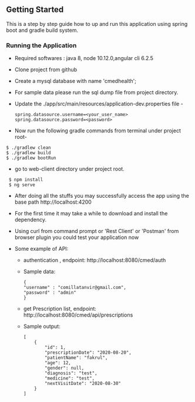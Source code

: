 ## Getting Started

This is a step by step guide how to up and run this  application using spring boot and gradle build system.


### Running the Application

*  Required softwares : java 8, node 10.12.0,angular cli 6.2.5

* Clone project from github

* Create a mysql database with name 'cmedhealth';

* For sample data please run the sql dump file from project directory.

* Update the ./app/src/main/resources/application-dev.properties file - 

    ```
    spring.datasource.username=<your_user_name>
    spring.datasource.password=<password>
    ```
    
*  Now run the following gradle commands from terminal under project root- 


```
$ ./gradlew clean
$ ./gradlew build
$ ./gradlew bootRun
```
* go to web-client directory under project root. 

```
 $ npm install 
 $ ng serve

```


* After doing all the stuffs you may successfully access the app using the base path http://localhost:4200

* For the first time it may take a while to download and install the dependency.

* Using curl from command prompt or 'Rest Client' or 'Postman' from browser plugin you could test your application now

* Some example of API: 
    * authentication , endpoint: http://localhost:8080/cmed/auth
    
    * Sample data: 

        ```
       {
       	"username" : "comillatanvir@gmail.com",
       	"password" : "admin"
       }
        ```
        
    * get Prescription list, endpoint: http://localhost:8080/cmed/api/prescriptions
    * Sample output:
        
        ```
        [
            {
                "id": 1,
                "prescriptionDate": "2020-08-20",
                "patientName": "fakrul",
                "age": 12,
                "gender": null,
                "diagnosis": "test",
                "medicine": "test",
                "nextVisitDate": "2020-08-30"
            }
        ] 
        ```
